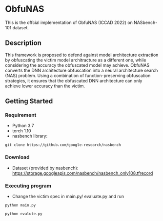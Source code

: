 # ObfuNAS

This is the offcial implementation of ObfuNAS (ICCAD 2022) on NASbench-101 dataset.

## Description

This framework is proposed to defend against model architecture extraction by obfuscating the victim model architracture as a different one, while considering the accuracy the obfuscated model may achieve. ObfuNAS converts the DNN architecture obfuscation into a neural architecture search (NAS) problem. Using a combination of function-preserving obfuscation strategies, it ensures that the obfuscated DNN architecture can only achieve lower accuracy than the victim. 
## Getting Started

### Requirement
* Python 3.7
* torch 1.10
* nasbench library:    
```
git clone https://github.com/google-research/nasbench
```

### Download

* Dataset (provided by nasbench): https://storage.googleapis.com/nasbench/nasbench_only108.tfrecord

### Executing program

* Change the victim spec in main.py/ evaluate.py and run

```
python main.py 
```
```
python evalute.py
```














